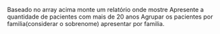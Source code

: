 Baseado no array acima monte um relatório onde mostre
Apresente a quantidade de pacientes com mais de 20 anos
Agrupar os pacientes por familia(considerar o sobrenome) apresentar por familia.

